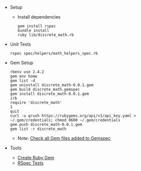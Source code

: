* Setup
  * Install dependencies
    ```
    gem install rspec
    bundle install
    ruby lib/discrete_math.rb
    ```

* Unit Tests
  ```
  rspec spec/helpers/math_helpers_spec.rb
  ```

* Gem Setup
  ```
  rbenv use 2.4.2
  gem env home
  gem list -d
  gem uninstall discrete_math-0.0.1.gem
  gem build discrete_math.gemspec
  gem install discrete_math-0.0.1.gem
  irb
  require 'discrete_math'
  1
  quit
  curl -u qrush https://rubygems.org/api/v1/api_key.yaml > ~/.gem/credentials; chmod 0600 ~/.gem/credentials
  gem push discrete_math-0.0.1.gem
  gem list -r discrete_math
  ```
  * Note: [Check all Gem files added to Gemspec](http://guides.rubygems.org/specification-reference/#files)

* Tools
  * [Create Ruby Gem](http://guides.rubygems.org/make-your-own-gem/)
  * [RSpec Tests](http://rspec.info/)

